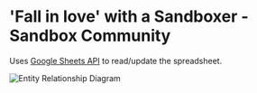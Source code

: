 # 'Fall in love' with a Sandboxer - Sandbox Community

Uses [Google Sheets API](https://developers.google.com/sheets/api) to read/update the spreadsheet.

![Entity Relationship Diagram](https://github.com/seyhanvankhan/fall-in-love-with-a-sandboxer/blob/main/resources/img/Entity%20Relationship%20Diagram.png)
